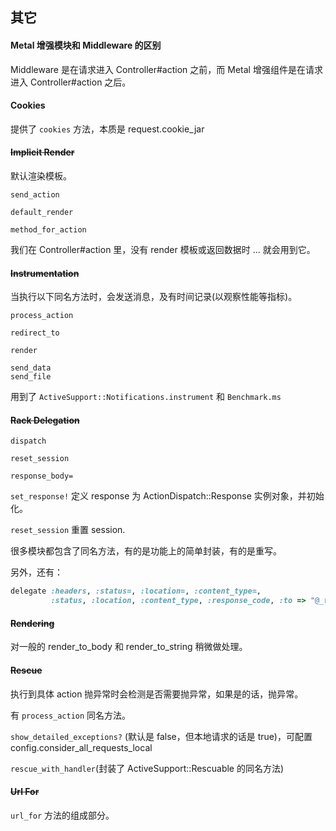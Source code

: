 ## 其它

#### Metal 增强模块和 Middleware 的区别

Middleware 是在请求进入 Controller#action 之前，而 Metal 增强组件是在请求进入 Controller#action 之后。

#### Cookies

提供了 `cookies` 方法，本质是 request.cookie_jar

#### ~~Implicit Render~~

默认渲染模板。

```
send_action

default_render

method_for_action
```

我们在 Controller#action 里，没有 render 模板或返回数据时 ... 就会用到它。

#### ~~Instrumentation~~

当执行以下同名方法时，会发送消息，及有时间记录(以观察性能等指标)。

```
process_action

redirect_to

render

send_data
send_file
```

用到了 `ActiveSupport::Notifications.instrument` 和 `Benchmark.ms`

#### ~~Rack Delegation~~

```
dispatch

reset_session

response_body=
```

`set_response!` 定义 response 为 ActionDispatch::Response 实例对象，并初始化。

`reset_session` 重置 session.

很多模块都包含了同名方法，有的是功能上的简单封装，有的是重写。

另外，还有：

```ruby
delegate :headers, :status=, :location=, :content_type=,
         :status, :location, :content_type, :response_code, :to => "@_response"
```

#### ~~Rendering~~

对一般的 render_to_body 和 render_to_string 稍微做处理。

#### ~~Rescue~~

执行到具体 action 抛异常时会检测是否需要抛异常，如果是的话，抛异常。

有 `process_action` 同名方法。

`show_detailed_exceptions?` (默认是 false，但本地请求的话是 true)，可配置 config.consider_all_requests_local

`rescue_with_handler`(封装了 ActiveSupport::Rescuable 的同名方法)

#### ~~Url For~~

`url_for` 方法的组成部分。
